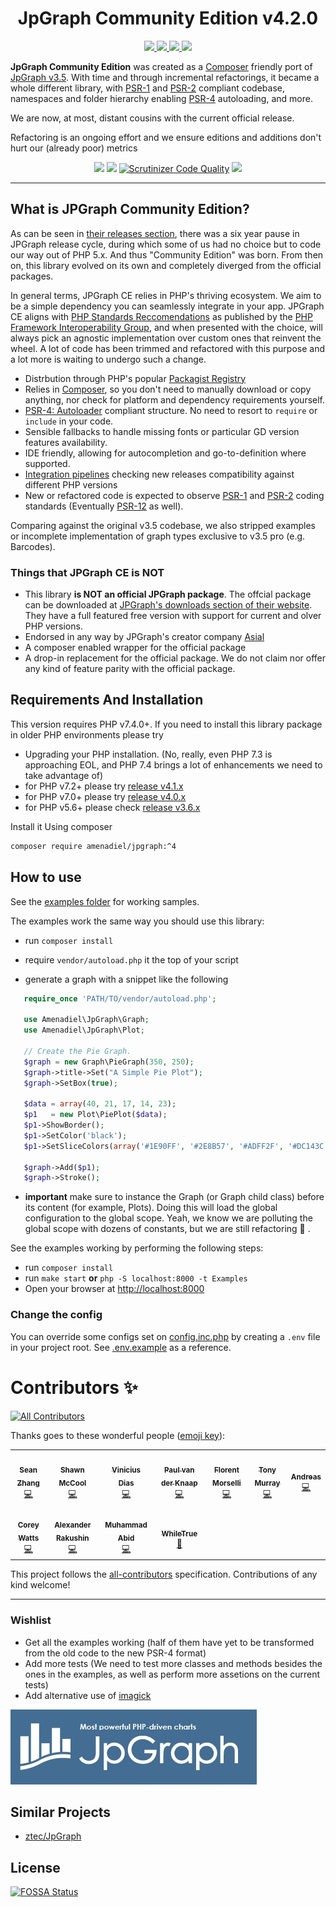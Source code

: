 
<h1 align="center">JpGraph Community Edition v4.2.0</h1>

<p align="center">
<a href="https://packagist.org/packages/amenadiel/jpgraph">
<img src="https://img.shields.io/packagist/v/amenadiel/jpgraph">
</a>
<a href="https://packagist.org/packages/amenadiel/jpgraph">
<img src="https://img.shields.io/packagist/dm/amenadiel/jpgraph.svg">
</a>
<a href="https://app.fossa.io/projects/git%2Bgithub.com%2FHuasoFoundries%2Fjpgraph?ref=badge_shield">
<img src="https://app.fossa.io/api/projects/git%2Bgithub.com%2FHuasoFoundries%2Fjpgraph.svg?type=shield">
</a>
<a href="https://github.com/HuasoFoundries/jpgraph/actions/workflows/tests.yml">
<img src="https://github.com/HuasoFoundries/jpgraph/actions/workflows/tests.yml/badge.svg">
</a>
</p> 

**JpGraph Community Edition** was created as a [Composer](https://getcomposer.org/) friendly port of [JpGraph v3.5](README.3.5.md). With time and through incremental refactorings, it became a whole different library, with [PSR-1](https://www.php-fig.org/psr/psr-1/) and [PSR-2](https://www.php-fig.org/psr/psr-2/) compliant codebase, namespaces and folder hierarchy enabling [PSR-4](https://www.php-fig.org/psr/psr-4/) autoloading, and more.

We are now, at most, distant cousins with the current official release.

Refactoring is an ongoing effort and we ensure editions and additions don't hurt our (already poor) metrics

<p align="center">
<a href="https://codeclimate.com/github/HuasoFoundries/jpgraph/maintainability"><img src="https://api.codeclimate.com/v1/badges/f85b91e9a85eb4b43059/maintainability" /></a> <a href="https://www.codacy.com/gh/HuasoFoundries/jpgraph/dashboard?utm_source=github.com&amp;utm_medium=referral&amp;utm_content=HuasoFoundries/jpgraph&amp;utm_campaign=Badge_Grade"><img src="https://app.codacy.com/project/badge/Grade/eb29aeb298ea4379a281db35d55ddeb1"/></a>
<a href="https://scrutinizer-ci.com/g/HuasoFoundries/jpgraph/?branch=master"><img src="https://scrutinizer-ci.com/g/HuasoFoundries/jpgraph/badges/quality-score.png?b=master" alt="Scrutinizer Code Quality" /></a>
      <a href="https://codecov.io/gh/HuasoFoundries/jpgraph">
        <img src="https://codecov.io/gh/HuasoFoundries/jpgraph/branch/master/graph/badge.svg?token=VESbMV2rS4"/>
      </a>
    </p>

---------


## What is JPGraph Community Edition?

As can be seen in [their releases section](https://jpgraph.net/download/release.php), there was a six year pause in JPGraph release cycle, during which some of us had no choice but to code our way out of PHP 5.x. And thus "Community Edition" was born. From then on, this library evolved on its own and completely diverged from the official packages.

In general terms, JPGraph CE relies in PHP's thriving ecosystem. We aim to be a simple dependency you can seamlessly integrate in your app. JPGraph CE aligns with [PHP Standards Reccomendations](https://www.php-fig.org/psr/) as published by the [PHP Framework Interoperability Group](https://www.php-fig.org/), and when presented with the choice, will always pick an agnostic implementation over custom ones that reinvent the wheel. A lot of code has been trimmed and refactored with this purpose and a lot more is waiting to undergo such a change.

- Distrbution through PHP's popular [Packagist Registry](https://packagist.org/packages/amenadiel/jpgraph)
- Relies in [Composer](https://getcomposer.org/), so you don't need to manually download or copy anything, nor check for platform and dependency requirements yourself.
- [PSR-4: Autoloader](https://www.php-fig.org/psr/psr-4/) compliant structure. No need to resort to `require` or `include` in your code.
- Sensible fallbacks to handle missing fonts or particular GD version features availability.
- IDE friendly, allowing for autocompletion and go-to-definition where supported.
- [Integration pipelines](https://github.com/HuasoFoundries/jpgraph/actions/workflows/tests.yml) checking new releases compatibility against different PHP versions
- New or refactored code is expected to observe [PSR-1](https://www.php-fig.org/psr/psr-1/) and [PSR-2](https://www.php-fig.org/psr/psr-2/) coding standards (Eventually [PSR-12](https://www.php-fig.org/psr/psr-12/) as well).

Comparing against the original v3.5 codebase, we also stripped examples or incomplete implementation of graph types exclusive to v3.5 pro (e.g. Barcodes).

### Things that JPGraph CE is NOT

- This library **is NOT an official JPGraph package**. The offcial package can be downloaded at [JPGraph's downloads section of their website](https://jpgraph.net/download/). They have a full featured free version with support for current and olver PHP versions.
- Endorsed in any way by JPGraph's creator company [Asial](https://www.asial.co.jp/)
- A composer enabled wrapper for the official package
- A drop-in replacement for the official package. We do not claim nor offer any kind of feature parity with the official package.



## Requirements And Installation

This version requires PHP v7.4.0+. If you need to install this library package in older PHP environments please try

- Upgrading your PHP installation. (No, really, even PHP 7.3 is approaching EOL, and PHP 7.4 brings a lot of enhancements we need to take advantage of)
- for PHP v7.2+  please try [release v4.1.x](https://github.com/HuasoFoundries/jpgraph/releases/tag/v4.1.0)
- for PHP v7.0+  please try [release v4.0.x](https://github.com/HuasoFoundries/jpgraph/releases/tag/v4.0.3)
- for PHP v5.6+ please check [release v3.6.x](https://github.com/HuasoFoundries/jpgraph/tree/v3.6.21)

Install it Using composer

```sh
composer require amenadiel/jpgraph:^4
```

## How to use

See the [examples folder](https://github.com/amenadiel/jpgraph/tree/master/Examples) for working samples.

The examples work the same way you should use this library:

- run `composer install`

- require `vendor/autoload.php` it the top of your script

- generate a graph with a snippet like the following

```php
   require_once 'PATH/TO/vendor/autoload.php';

   use Amenadiel\JpGraph\Graph;
   use Amenadiel\JpGraph\Plot;

   // Create the Pie Graph.
   $graph = new Graph\PieGraph(350, 250);
   $graph->title->Set("A Simple Pie Plot");
   $graph->SetBox(true);

   $data = array(40, 21, 17, 14, 23);
   $p1   = new Plot\PiePlot($data);
   $p1->ShowBorder();
   $p1->SetColor('black');
   $p1->SetSliceColors(array('#1E90FF', '#2E8B57', '#ADFF2F', '#DC143C', '#BA55D3'));

   $graph->Add($p1);
   $graph->Stroke();
```

- **important** make sure to instance the  Graph (or Graph child class) before its content (for example, Plots). Doing this will load the global configuration to the global scope. Yeah, we know we are polluting the global scope with dozens of constants, but we are still refactoring :shrug: .

See the examples working by performing the following steps:

- run `composer install`
- run `make start` **or** `php -S localhost:8000 -t Examples`
- Open your browser at <http://localhost:8000>

### Change the config

You can override some configs set on [config.inc.php](src/config.inc.php) by creating a `.env` file in your project root.
See [.env.example](.env.example) as a reference.

# Contributors ✨

<!-- ALL-CONTRIBUTORS-BADGE:START - Do not remove or modify this section -->
[![All Contributors](https://img.shields.io/badge/all_contributors-11-orange.svg?style=flat-square)](#contributors-)
<!-- ALL-CONTRIBUTORS-BADGE:END -->

Thanks goes to these wonderful people ([emoji key](https://allcontributors.org/docs/en/emoji-key)):

<!-- ALL-CONTRIBUTORS-LIST:START - Do not remove or modify this section -->
<!-- prettier-ignore-start -->
<!-- markdownlint-disable -->
<table>
  <tr>
    <td align="center"><a href="https://github.com/zhangsean"><img src="https://avatars.githubusercontent.com/u/2536402?v=4?s=50" width="50px;" alt=""/><br /><sub><b>Sean Zhang</b></sub></a><br /><a href="https://github.com/HuasoFoundries/jpgraph/commits?author=zhangsean" title="Code">💻</a></td>
    <td align="center"><a href="http://shawnmc.cool"><img src="https://avatars.githubusercontent.com/u/560749?v=4?s=50" width="50px;" alt=""/><br /><sub><b>Shawn McCool</b></sub></a><br /><a href="https://github.com/HuasoFoundries/jpgraph/commits?author=ShawnMcCool" title="Code">💻</a></td>
    <td align="center"><a href="https://youtube.com/c/DiasDeDev?sub_confirmation=1"><img src="https://avatars.githubusercontent.com/u/6991415?v=4?s=50" width="50px;" alt=""/><br /><sub><b>Vinicius Dias</b></sub></a><br /><a href="https://github.com/HuasoFoundries/jpgraph/commits?author=CViniciusSDias" title="Code">💻</a></td>
    <td align="center"><a href="https://github.com/PauluzzNL"><img src="https://avatars.githubusercontent.com/u/5946360?v=4?s=50" width="50px;" alt=""/><br /><sub><b>Paul van der Knaap</b></sub></a><br /><a href="https://github.com/HuasoFoundries/jpgraph/commits?author=PauluzzNL" title="Code">💻</a></td>
    <td align="center"><a href="https://morselli.fr"><img src="https://avatars.githubusercontent.com/u/1091072?v=4?s=50" width="50px;" alt=""/><br /><sub><b>Florent Morselli</b></sub></a><br /><a href="https://github.com/HuasoFoundries/jpgraph/commits?author=Spomky" title="Code">💻</a></td>
    <td align="center"><a href="https://github.com/murrant"><img src="https://avatars.githubusercontent.com/u/39462?v=4?s=50" width="50px;" alt=""/><br /><sub><b>Tony Murray</b></sub></a><br /><a href="https://github.com/HuasoFoundries/jpgraph/commits?author=murrant" title="Code">💻</a></td>
    <td align="center"><a href="https://incoherent.ch"><img src="https://avatars.githubusercontent.com/u/973653?v=4?s=50" width="50px;" alt=""/><br /><sub><b>Andreas</b></sub></a><br /><a href="https://github.com/HuasoFoundries/jpgraph/commits?author=iquito" title="Code">💻</a></td>
  </tr>
  <tr>
    <td align="center"><a href="https://corwatts.com"><img src="https://avatars.githubusercontent.com/u/220260?v=4?s=50" width="50px;" alt=""/><br /><sub><b>Corey Watts</b></sub></a><br /><a href="https://github.com/HuasoFoundries/jpgraph/commits?author=CorWatts" title="Code">💻</a></td>
    <td align="center"><a href="https://github.com/eisberg"><img src="https://avatars.githubusercontent.com/u/9015003?v=4?s=50" width="50px;" alt=""/><br /><sub><b>Alexander Rakushin</b></sub></a><br /><a href="https://github.com/HuasoFoundries/jpgraph/commits?author=eisberg" title="Code">💻</a></td>
    <td align="center"><a href="https://github.com/abidaks"><img src="https://avatars.githubusercontent.com/u/20839618?v=4?s=50" width="50px;" alt=""/><br /><sub><b>Muhammad Abid</b></sub></a><br /><a href="https://github.com/HuasoFoundries/jpgraph/commits?author=abidaks" title="Code">💻</a></td>
    <td align="center"><a href="http://www.whiletrue.it"><img src="https://avatars.githubusercontent.com/u/683688?v=4?s=50" width="50px;" alt=""/><br /><sub><b>WhileTrue</b></sub></a><br /><a href="https://github.com/HuasoFoundries/jpgraph/issues?q=author%3Aformikaio" title="Bug reports">🐛</a></td>
  </tr>
</table>

<!-- markdownlint-restore -->
<!-- prettier-ignore-end -->

<!-- ALL-CONTRIBUTORS-LIST:END -->

This project follows the [all-contributors](https://github.com/all-contributors/all-contributors) specification. Contributions of any kind welcome!

______________

### Wishlist

- Get all the examples working (half of them have yet to be transformed from the old code to the new PSR-4 format)
- Add more tests (We need to test more classes and methods besides the ones in the examples, as well as perform more assetions on the current tests)
- Add alternative use of [imagick](http://php.net/manual/en/imagick.setup.php)

![jpgraph_logo](https://raw.githubusercontent.com/HuasoFoundries/jpgraph/master/jpgraph_logo.jpg)

## Similar Projects

- [ztec/JpGraph](https://github.com/ztec/JpGraph)

## License

[![FOSSA Status](https://app.fossa.io/api/projects/git%2Bgithub.com%2FHuasoFoundries%2Fjpgraph.svg?type=large)](https://app.fossa.io/projects/git%2Bgithub.com%2FHuasoFoundries%2Fjpgraph?ref=badge_large)
